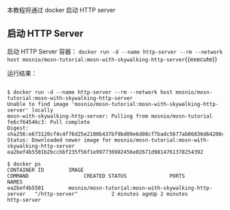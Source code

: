 本教程将通过 docker 启动 HTTP server

## 启动 HTTP Server

启动 HTTP Server 容器： `docker run -d --name http-server --rm --network host mosnio/mosn-tutorial:mosn-with-skywalking-http-server`{{execute}}


运行结果：

```shell

$ docker run -d --name http-server --rm --network host mosnio/mosn-tutorial:mosn-with-skywalking-http-server
Unable to find image 'mosnio/mosn-tutorial:mosn-with-skywalking-http-server' locally
mosn-with-skywalking-http-server: Pulling from mosnio/mosn-tutorial
fe6cf64546c3: Pull complete
Digest: sha256:e673120cf4c4f76d25e2100b437bf9bd09e6d08cf7badc5677ab86836d64206c
Status: Downloaded newer image for mosnio/mosn-tutorial:mosn-with-skywalking-http-server
ea2bef4b5501b2bccbbf235f56f1e997736982456e02671d9814761378254392

$ docker ps
CONTAINER ID        IMAGE                                                   COMMAND                  CREATED STATUS              PORTS                                                          NAMES
ea2bef4b5501        mosnio/mosn-tutorial:mosn-with-skywalking-http-server   "/http-server"           2 minutes agoUp 2 minutes                                                                       http-server

```
